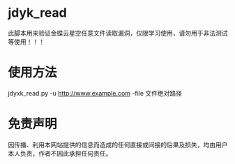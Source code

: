 # jdyk_read
此脚本用来验证金蝶云星空任意文件读取漏洞，仅限学习使用，请勿用于非法测试等使用！！！
# 使用方法
jdyxk_read.py -u http://www.example.com -file 文件绝对路径
# 免责声明  
因传播、利用本网站提供的信息而造成的任何直接或间接的后果及损失，均由用户本人负责，作者不因此承担任何责任。
